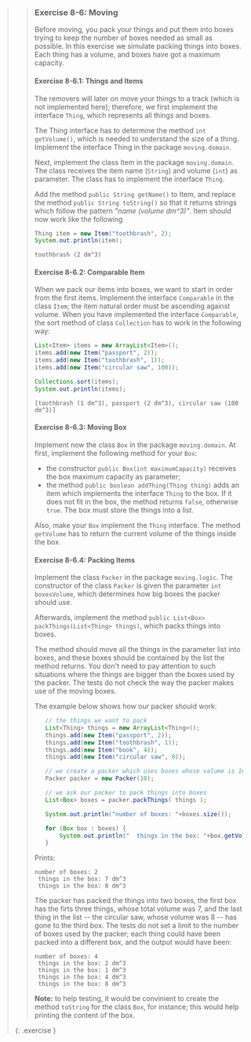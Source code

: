 >> ### Exercise 8-6: Moving
>>
>> Before moving, you pack your things and put them into boxes trying to keep the number of boxes needed as small as possible. In this exercise we simulate packing things into boxes. Each thing has a volume, and boxes have got a maximum capacity.
>>
>> #### Exercise 8-6.1: Things and Items
>>
>>The removers will later on move your things to a track (which is not implemented here); therefore, we first implement the interface `Thing`, which represents all things and boxes.
>>
>>The Thing interface has to determine the method `int getVolume()`, which is needed to understand the size of a thing. Implement the interface Thing in the package `moving.domain`.
>>
>>Next, implement the class Item in the package `moving.domain`. The class receives the item name (`String`) and volume (`int`) as parameter. The class has to implement the interface `Thing`.
>>
>>Add the method `public String getName()` to Item, and replace the method `public String toString()` so that it returns strings which follow the pattern *"name (volume dm^3)"*. Item should now work like the following
>>
>>```java
>> Thing item = new Item("toothbrash", 2);
>> System.out.println(item);
>>```
>>
>>```output
>> toothbrash (2 dm^3)
>>```  
>>
>> #### Exercise 8-6.2: Comparable Item
>>
>> When we pack our items into boxes, we want to start in order from the first items. Implement the interface `Comparable` in the class `Item`; the item natural order must be ascending against volume. When you have implemented the interface `Comparable`, the sort method of class `Collection` has to work in the following way:
>>
>>```java
>> List<Item> items = new ArrayList<Item>();
>> items.add(new Item("passport", 2));
>> items.add(new Item("toothbrash", 1));
>> items.add(new Item("circular saw", 100));
>>
>> Collections.sort(items);
>> System.out.println(items);
>>```
>>
>>```output
>>[toothbrash (1 dm^3), passport (2 dm^3), circular saw (100 dm^3)]
>>```
>>
>> #### Exercise 8-6.3: Moving Box
>>
>> Implement now the class `Box` in the package `moving.domain`. At first, implement the following method for your `Box`:
>>
>>* the constructor `public Box(int maximumCapacity)` receives the box maximum capacity as parameter;
>>* the method `public boolean addThing(Thing thing)` adds an item which implements the interface `Thing` to the box. If it does not fit in the box, the method returns `false`, otherwise `true`. The box must store the things into a list.
>>
>> Also, make your `Box` implement the `Thing` interface. The method `getVolume` has to return the current volume of the things inside the box.
>>
>> #### Exercise 8-6.4: Packing Items
>>
>> Implement the class `Packer` in the package `moving.logic`. The constructor of the class `Packer` is given the parameter `int boxesVolume`, which determines how big boxes the packer should use.
>>
>> Afterwards, implement the method `public List<Box> packThings(List<Thing> things)`, which packs things into boxes.
>>
>> The method should move all the things in the parameter list into boxes, and these boxes should be contained by the list the method returns. You don't need to pay attention to such situations where the things are bigger than the boxes used by the packer. The tests do not check the way the packer makes use of the moving boxes.
>>
>> The example below shows how our packer should work:
>>
>>```java
>>    // the things we want to pack
>>    List<Thing> things = new ArrayList<Thing>();
>>    things.add(new Item("passport", 2));
>>    things.add(new Item("toothbrash", 1));
>>    things.add(new Item("book", 4));
>>    things.add(new Item("circular saw", 8));
>>
>>    // we create a packer which uses boxes whose valume is 10
>>    Packer packer = new Packer(10);
>>
>>    // we ask our packer to pack things into boxes
>>    List<Box> boxes = packer.packThings( things );
>>
>>    System.out.println("number of boxes: "+boxes.size());
>>
>>    for (Box box : boxes) {
>>        System.out.println("  things in the box: "+box.getVolume()+" dm^3");
>>    }
>>```
>>
>>Prints:
>>
>>```output
>>number of boxes: 2
>>  things in the box: 7 dm^3
>>  things in the box: 8 dm^3
>>```
>>
>>The packer has packed the things into two boxes, the first box has the firts three things, whose total volume was 7, and the last thing in the list -- the circular saw, whose volume was 8 -- has gone to the third box. The tests do not set a limit to the number of boxes used by the packer; each thing could have been packed into a different box, and the output would have been:
>>
>>```output
>>number of boxes: 4
>>  things in the box: 2 dm^3
>>  things in the box: 1 dm^3
>>  things in the box: 4 dm^3
>>  things in the box: 8 dm^3
>>```
>>**Note:** to help testing, it would be convinient to create the method `toString` for the class `Box`, for instance; this would help printing the content of the box.
>>
>{: .exercise }